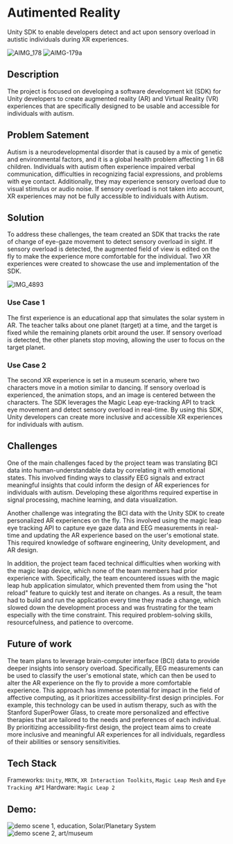 # Autimented Reality

Unity SDK to enable developers detect and act upon sensory overload in autistic individuals during XR experiences.

![AIMG_178](https://user-images.githubusercontent.com/39020723/232940076-ea1be705-b2b0-42c8-95bb-d2d3f31697e4.png)
![AIMG-179a](https://user-images.githubusercontent.com/39020723/232940816-d7f3f8bd-0cfa-4b34-92b6-26c3a9669780.jpg)

## Description
The project is focused on developing a software development kit (SDK) for Unity developers to create augmented reality (AR) and Virtual Reality (VR) experiences that are specifically designed to be usable and accessible for individuals with autism. 

## Problem Satement
Autism is a neurodevelopmental disorder that is caused by a mix of genetic and environmental factors, and it is a global health problem affecting 1 in 68 children. Individuals with autism often experience impaired verbal communication, difficulties in recognizing facial expressions, and problems with eye contact. Additionally, they may experience sensory overload due to visual stimulus or audio noise. If sensory overload is not taken into account, XR experiences may not be fully accessible to individuals with Autism.

## Solution
To address these challenges, the team created an SDK that tracks the rate of change of eye-gaze movement to detect sensory overload in sight. If sensory overload is detected, the augmented field of view is edited on the fly to make the experience more comfortable for the individual. Two XR experiences were created to showcase the use and implementation of the SDK. 

![IMG_4893](https://user-images.githubusercontent.com/39020723/232941095-3938a8aa-19d6-4fe6-a2b7-81b736d49f19.jpg)

### Use Case 1
The first experience is an educational app that simulates the solar system in AR. The teacher talks about one planet (target) at a time, and the target is fixed while the remaining planets orbit around the user. If sensory overload is detected, the other planets stop moving, allowing the user to focus on the target planet.

### Use Case 2
The second XR experience is set in a museum scenario, where two characters move in a motion similar to dancing. If sensory overload is experienced, the animation stops, and an image is centered between the characters. The SDK leverages the Magic Leap eye-tracking API to track eye movement and detect sensory overload in real-time. By using this SDK, Unity developers can create more inclusive and accessible XR experiences for individuals with autism.

## Challenges
One of the main challenges faced by the project team was translating BCI data into human-understandable data by correlating it with emotional states. This involved finding ways to classify EEG signals and extract meaningful insights that could inform the design of AR experiences for individuals with autism. Developing these algorithms required expertise in signal processing, machine learning, and data visualization.

Another challenge was integrating the BCI data with the Unity SDK to create personalized AR experiences on the fly. This involved using the magic leap eye tracking API to capture eye gaze data and EEG measurements in real-time and updating the AR experience based on the user's emotional state. This required knowledge of software engineering, Unity development, and AR design.

In addition, the project team faced technical difficulties when working with the magic leap device, which none of the team members had prior experience with. Specifically, the team encountered issues with the magic leap hub application simulator, which prevented them from using the "hot reload" feature to quickly test and iterate on changes. As a result, the team had to build and run the application every time they made a change, which slowed down the development process and was frustrating for the team especially with the time constraint. This required problem-solving skills, resourcefulness, and patience to overcome.

## Future of work
The team plans to leverage brain-computer interface (BCI) data to provide deeper insights into sensory overload. Specifically, EEG measurements can be used to classify the user's emotional state, which can then be used to alter the AR experience on the fly to provide a more comfortable experience. This approach has immense potential for impact in the field of affective computing, as it prioritizes accessibility-first design principles. For example, this technology can be used in autism therapy, such as with the Stanford SuperPower Glass, to create more personalized and effective therapies that are tailored to the needs and preferences of each individual. By prioritizing accessibility-first design, the project team aims to create more inclusive and meaningful AR experiences for all individuals, regardless of their abilities or sensory sensitivities.


## Tech Stack 
Frameworks: `Unity`, `MRTK`, `XR Interaction Toolkits`, `Magic Leap Mesh` and `Eye Tracking API`
Hardware: `Magic Leap 2`

## Demo: 
![demo scene 1, education, Solar/Planetary System](https://youtu.be/MH-ThvZUHNE)
![demo scene 2, art/museum](https://youtube.com/shorts/9Rk4QGgXhDA?feature=share)
